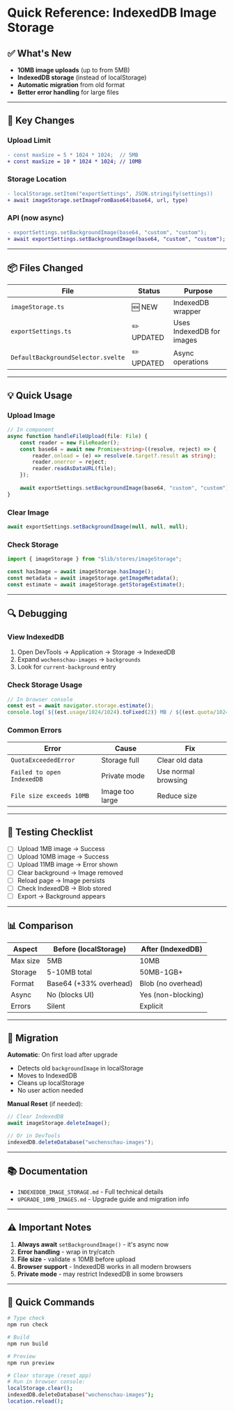# Quick Reference: IndexedDB Image Storage

## ✅ What's New

- **10MB image uploads** (up to from 5MB)
- **IndexedDB storage** (instead of localStorage)
- **Automatic migration** from old format
- **Better error handling** for large files

---

## 🚀 Key Changes

### Upload Limit
```diff
- const maxSize = 5 * 1024 * 1024;  // 5MB
+ const maxSize = 10 * 1024 * 1024; // 10MB
```

### Storage Location
```diff
- localStorage.setItem("exportSettings", JSON.stringify(settings))
+ await imageStorage.setImageFromBase64(base64, url, type)
```

### API (now async)
```diff
- exportSettings.setBackgroundImage(base64, "custom", "custom");
+ await exportSettings.setBackgroundImage(base64, "custom", "custom");
```

---

## 📦 Files Changed

| File | Status | Purpose |
|------|--------|---------|
| `imageStorage.ts` | 🆕 NEW | IndexedDB wrapper |
| `exportSettings.ts` | ✏️ UPDATED | Uses IndexedDB for images |
| `DefaultBackgroundSelector.svelte` | ✏️ UPDATED | Async operations |

---

## 💡 Quick Usage

### Upload Image
```typescript
// In component
async function handleFileUpload(file: File) {
    const reader = new FileReader();
    const base64 = await new Promise<string>((resolve, reject) => {
        reader.onload = (e) => resolve(e.target?.result as string);
        reader.onerror = reject;
        reader.readAsDataURL(file);
    });
    
    await exportSettings.setBackgroundImage(base64, "custom", "custom");
}
```

### Clear Image
```typescript
await exportSettings.setBackgroundImage(null, null, null);
```

### Check Storage
```typescript
import { imageStorage } from "$lib/stores/imageStorage";

const hasImage = await imageStorage.hasImage();
const metadata = await imageStorage.getImageMetadata();
const estimate = await imageStorage.getStorageEstimate();
```

---

## 🔍 Debugging

### View IndexedDB
1. Open DevTools → Application → Storage → IndexedDB
2. Expand `wochenschau-images` → `backgrounds`
3. Look for `current-background` entry

### Check Storage Usage
```javascript
// In browser console
const est = await navigator.storage.estimate();
console.log(`${(est.usage/1024/1024).toFixed(2)} MB / ${(est.quota/1024/1024).toFixed(2)} MB`);
```

### Common Errors
| Error | Cause | Fix |
|-------|-------|-----|
| `QuotaExceededError` | Storage full | Clear old data |
| `Failed to open IndexedDB` | Private mode | Use normal browsing |
| `File size exceeds 10MB` | Image too large | Reduce size |

---

## 🧪 Testing Checklist

- [ ] Upload 1MB image → Success
- [ ] Upload 10MB image → Success
- [ ] Upload 11MB image → Error shown
- [ ] Clear background → Image removed
- [ ] Reload page → Image persists
- [ ] Check IndexedDB → Blob stored
- [ ] Export → Background appears

---

## 📊 Comparison

| Aspect | Before (localStorage) | After (IndexedDB) |
|--------|----------------------|-------------------|
| Max size | 5MB | 10MB |
| Storage | 5-10MB total | 50MB-1GB+ |
| Format | Base64 (+33% overhead) | Blob (no overhead) |
| Async | No (blocks UI) | Yes (non-blocking) |
| Errors | Silent | Explicit |

---

## 🔄 Migration

**Automatic**: On first load after upgrade
- Detects old `backgroundImage` in localStorage
- Moves to IndexedDB
- Cleans up localStorage
- No user action needed

**Manual Reset** (if needed):
```javascript
// Clear IndexedDB
await imageStorage.deleteImage();

// Or in DevTools
indexedDB.deleteDatabase("wochenschau-images");
```

---

## 📚 Documentation

- `INDEXEDDB_IMAGE_STORAGE.md` - Full technical details
- `UPGRADE_10MB_IMAGES.md` - Upgrade guide and migration info

---

## ⚠️ Important Notes

1. **Always await** `setBackgroundImage()` - it's async now
2. **Error handling** - wrap in try/catch
3. **File size** - validate ≤ 10MB before upload
4. **Browser support** - IndexedDB works in all modern browsers
5. **Private mode** - may restrict IndexedDB in some browsers

---

## 🎯 Quick Commands

```bash
# Type check
npm run check

# Build
npm run build

# Preview
npm run preview

# Clear storage (reset app)
# Run in browser console:
localStorage.clear();
indexedDB.deleteDatabase("wochenschau-images");
location.reload();
```
